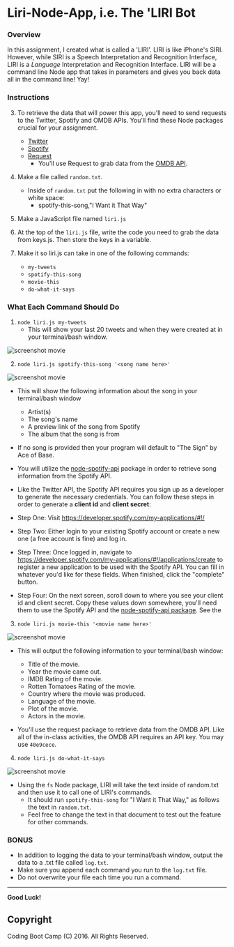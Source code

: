 # Liri-Node-App, i.e. The 'LIRI Bot

### Overview
In this assignment, I created what is called a 'LIRI'. LIRI is like iPhone's SIRI. However, while SIRI is a Speech Interpretation and Recognition Interface, LIRI is a _Language_ Interpretation and Recognition Interface. LIRI will be a command line Node app that takes in parameters and gives you back data all in the command line! Yay! 

### Instructions
3. To retrieve the data that will power this app, you'll need to send requests to the Twitter, Spotify and OMDB APIs. You'll find these Node packages crucial for your assignment.

   * [Twitter](https://www.npmjs.com/package/twitter)
   * [Spotify](https://www.npmjs.com/package/node-spotify-api)
   * [Request](https://www.npmjs.com/package/request)
     * You'll use Request to grab data from the [OMDB API](http://www.omdbapi.com).

5. Make a file called `random.txt`.
   * Inside of `random.txt` put the following in with no extra characters or white space:
     * spotify-this-song,"I Want it That Way"
6. Make a JavaScript file named `liri.js`
7. At the top of the `liri.js` file, write the code you need to grab the data from keys.js. Then store the keys in a variable.
8. Make it so liri.js can take in one of the following commands:

   * `my-tweets`
   * `spotify-this-song`
   * `movie-this`
   * `do-what-it-says`

### What Each Command Should Do

1. `node liri.js my-tweets`
   * This will show your last 20 tweets and when they were created at in your terminal/bash window.

![screenshot movie](twitter.png)

2. `node liri.js spotify-this-song '<song name here>'`

![screenshot movie](spotify.png)

   * This will show the following information about the song in your terminal/bash window
     * Artist(s)
     * The song's name
     * A preview link of the song from Spotify
     * The album that the song is from
   * If no song is provided then your program will default to "The Sign" by Ace of Base.
   
   * You will utilize the [node-spotify-api](https://www.npmjs.com/package/node-spotify-api) package in order to retrieve song information from the Spotify API.
   * Like the Twitter API, the Spotify API requires you sign up as a developer to generate the necessary credentials. You can follow these steps in order to generate a **client id** and **client secret**:
   * Step One: Visit <https://developer.spotify.com/my-applications/#!/>
   * Step Two: Either login to your existing Spotify account or create a new one (a free account is fine) and log in.
   * Step Three: Once logged in, navigate to <https://developer.spotify.com/my-applications/#!/applications/create> to register a new application to be used with the Spotify API. You can fill in whatever you'd like for these fields. When finished, click the "complete" button.
   * Step Four: On the next screen, scroll down to where you see your client id and client secret. Copy these values down somewhere, you'll need them to use the Spotify API and the [node-spotify-api package](https://www.npmjs.com/package/node-spotify-api). See the 

3. `node liri.js movie-this '<movie name here>'`

![screenshot movie](omdb.png)
   * This will output the following information to your terminal/bash window:
    
       * Title of the movie.
       * Year the movie came out.
       * IMDB Rating of the movie.
       * Rotten Tomatoes Rating of the movie.
       * Country where the movie was produced.
       * Language of the movie.
       * Plot of the movie.
       * Actors in the movie.

   * You'll use the request package to retrieve data from the OMDB API. Like all of the in-class activities, the OMDB API requires an API key. You may use `40e9cece`.

4. `node liri.js do-what-it-says`

![screenshot movie](dothis.png)
   
   * Using the `fs` Node package, LIRI will take the text inside of random.txt and then use it to call one of LIRI's commands.
     * It should run `spotify-this-song` for "I Want it That Way," as follows the text in `random.txt`.
     * Feel free to change the text in that document to test out the feature for other commands.

### BONUS
* In addition to logging the data to your terminal/bash window, output the data to a .txt file called `log.txt`.
* Make sure you append each command you run to the `log.txt` file. 
* Do not overwrite your file each time you run a command.

- - -

**Good Luck!**

## Copyright
Coding Boot Camp (C) 2016. All Rights Reserved.
